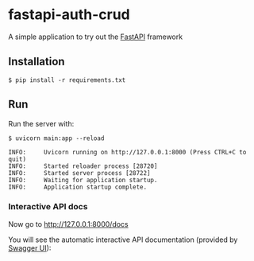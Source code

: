 # fastapi-auth-crud

A simple application to try out the [FastAPI](https://fastapi.tiangolo.com) framework

## Installation
<div class="termy">

```console
$ pip install -r requirements.txt
```
</div>

## Run
Run the server with:

<div class="termy">

```console
$ uvicorn main:app --reload

INFO:     Uvicorn running on http://127.0.0.1:8000 (Press CTRL+C to quit)
INFO:     Started reloader process [28720]
INFO:     Started server process [28722]
INFO:     Waiting for application startup.
INFO:     Application startup complete.
```

</div>

### Interactive API docs

Now go to <a href="http://127.0.0.1:8000/docs" class="external-link" target="_blank">http://127.0.0.1:8000/docs </a>

You will see the automatic interactive API documentation (provided by <a href="https://github.com/swagger-api/swagger-ui" class="external-link" target="_blank">Swagger UI</a>):

